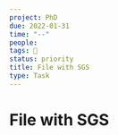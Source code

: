 ```yaml
---
project: PhD
due: 2022-01-31
time: "--"
people:
tags: 🧨
status: priority
title: File with SGS
type: Task
---
```


# File with SGS